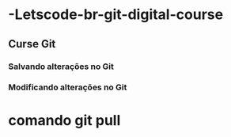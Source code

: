 # -Letscode-br-git-digital-course
## Curse Git
### Salvando alterações no Git
### Modificando alterações no Git
# comando git pull
